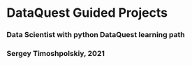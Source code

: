 # DataQuest Guided Projects
### Data Scientist with python DataQuest learning path
### Sergey Timoshpolskiy, 2021
